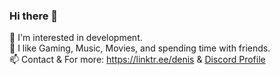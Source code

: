 ### Hi there 👋

🎯 I'm interested in development.                                                                                                                         
🔷 I like Gaming, Music, Movies, and spending time with friends.                                                                                                         
📫 Contact & For more: https://linktr.ee/denis & [Discord Profile](https://discord.com/users/385117340028764165)


<!--
**DenisMashov/DenisMashov** is a ✨ _special_ ✨ repository because its `README.md` (this file) appears on your GitHub profile.

Here are some ideas to get you started:

-->
 
